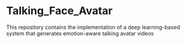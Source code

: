 # Talking_Face_Avatar
This repository contains the implementation of a deep learning-based system that generates emotion-aware talking avatar videos
